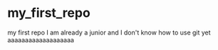 my_first_repo
=============

my first repo
I am already a junior and I don't know how to use git yet aaaaaaaaaaaaaaaaaaa
